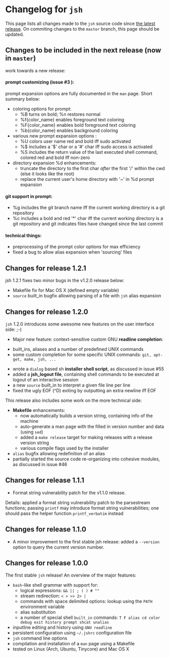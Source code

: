 # Changelog for `jsh`

This page lists all changes made to the `jsh` source code since [the latest release](https://github.com/jovanbulck/jo-shell/releases/latest). On commiting changes to the `master` branch, this page should be updated.

## Changes to be included in the next release (now in `master`)

work towards a new release:

#### prompt customizing (issue #3 ):
prompt expansion options are fully documented in the `man` page. Short summary below:

- coloring options for prompt:
   - %B turns on bold; %n restores normal
   - %f{color_name} enables foreground text coloring
   - %F{color_name} enables bold foreground text coloring
   - %b{color_name} enables background coloring
- various new prompt expansion options : 
   - %U colors user name red and bold iff sudo activated
   - %$ includes a '$' char or a '#' char iff sudo access is activated
   - %S includes the return value of the last executed shell command, colored red and bold iff non-zero
- directory expansion %d enhancements:
   - truncate the directory to the first char *after* the first '/' within the cwd (else it looks like the root)
   - replace the current user's home directory with '~' in %d prompt expansion

#### git support in prompt:
 - %g includes the git branch name iff the current working directory is a git repository
 - %c includes  a  bold  and red '*' char iff the current working directory is a git repository and git indicates files have changed since the last commit

#### technical things: 
-  preprocessing of the prompt color options for max efficiency
- fixed a bug to allow alias expansion when 'sourcing' files

## Changes for release 1.2.1

jsh 1.2.1 fixes two minor bugs in the v1.2.0 release below:

- Makefile fix for Mac OS X (defined empty variable)
- `source` built_in bugfix allowing parsing of a file with `jsh` alias expansion

## Changes for release 1.2.0

`jsh` 1.2.0 introduces some awesome new features on the user interface side: ;-)

*  Major new feature: context-sensitive custom GNU **readline completion**:
  - built_ins, aliases and a number of predefined UNIX commands
  - some custom completion for some specific UNIX commands: `git, apt-get, make, jsh, ...`
* wrote a `dialog` based sh **installer shell script**, as discussed in issue #55 
* added a **jsh_logout file**, containing shell commands to be executed at logout of an interactive session
* a new `source` built_in to interpret a given file line per line
* fixed the ugly EOF (^D) exiting by outputting an extra newline iff EOF

This release also includes some work on the more technical side:

* **Makefile** enhancements:
   - now automatically builds a version string, containing info of the machine
   - auto-generate a man page with the filled in version number and data (using `sed`)
   - added a `make release` target for making releases with a release version string
   - various compile flags used by the installer
* `alias` bugfix allowing redefinition of an alias
* partially started the source code re-organizing into cohesive modules, as discussed in issue #46 

## Changes for release 1.1.1

* Format string vulnerability patch for the v1.1.0 release.

Details: applied a format string vulnerability patch to the parsestream functions; passing `printf` may introduce format string vulnerabilities; one should pass the helper function `printf_verbatim` instead

## Changes for release 1.1.0

* A minor improvement to the first stable jsh release: added a `--version` option to query the current version number.

## Changes for release 1.0.0

The first stable `jsh` release! An overview of the major features:

* `bash`-like shell grammar with support for:
  * logical expressions: `&& || ; ( ) # ""`
  * stream redirection: `< > >> 2> |`
  * commands with space delimited options: lookup using the `PATH` environment variable
  * alias substitution
  * a number of special shell `built_in` commands: `T F alias cd color debug exit history prompt shcat unalias`
* inputline editing and history using `GNU readline`
* persistent configuration using `~/.jshrc` configuration file
* `jsh` command line options
* compilation and installation of a `man` page using a Makefile
* tested on Linux (Arch, Ubuntu, Tinycore) and Mac OS X
